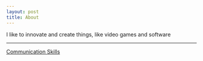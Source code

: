 ```yaml
---
layout: post
title: About
---
```


I like to innovate and create things, like video games and software

---

[Communication Skills][communication-skills-page]

[communication-skills-page]: communication-skills